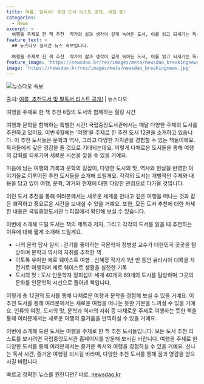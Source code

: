 ```yaml
---
title: 여름, 필독서! 추천 도서 리스트 공개, 세일 중!
categories:
  - News
excerpt: >
  여행을 주제로 한 책 추천  작가의 삶과 생각이 깊게 녹아든 도서, 이를 읽고 되새기는 독서는 여행을 떠난 …
feature_text: >
  ## 뉴스다오 실시간 뉴스 속보입니다.

  여행을 주제로 한 책 추천  작가의 삶과 생각이 깊게 녹아든 도서, 이를 읽고 되새기는 독서는 여행을 떠난 …
feature_image: 'https://newsdao.kr/res/images/meta/newsdao_breakingnews.jpg'
image: 'https://newsdao.kr/res/images/meta/newsdao_breakingnews.jpg'
---
```


![뉴스다오 속보](https://newsdao.kr/res/images/meta/newsdao_breakingnews.jpg)

<p>출처: <a href="https://newsdao.kr/4214" rel="dofollow">여름, 추천도서 및 필독서 리스트 공개!</a> | 뉴스다오</p>

여행을 주제로 한 책 추천 6월의 도서와 함께하는 힐링 시간

여행과 문학을 함께하는 특별한 시간! 국립중앙도서관에서는 매달 다양한 주제의 도서를 추천하고 있어요. 이번 6월에는 '여행'을 주제로 한 추천 도서 12권을 소개하고 있습니다. 이 추천 도서들은 문학과 역사, 그리고 다양한 가치관을 경험할 수 있는 책들이에요. 독자들에게 깊은 영감을 줄 것으로 기대되는데요. 이렇게 다채로운 도서들을 통해 여행의 감회를 되새기며 새로운 시선을 찾을 수 있을 거예요.

마음에 남는 여행의 기록과 문학의 길잡이, 다양한 도시의 맛, 역사와 현실을 반영한 이야기들로 이루어진 추천 도서들을 소개해 드릴게요. 각각의 도서는 개별적인 주제와 내용을 담고 있어 여행, 문학, 과거와 현재에 대한 다양한 관점으로 다가올 것입니다.

이런 도서 추천을 통해 여러분께서는 새로운 세계를 만나고 깊은 여행을 떠나는 것과 같은 쾌적하고 풍요로운 시간을 보내실 수 있을 거예요. 또한, 모든 도서 추천에 대한 자세한 내용은 국립중앙도서관 누리집에서 확인해 보실 수 있습니다.

이번에 소개해 드릴 도서는 책의 제목과 저자, 그리고 각각의 도서를 읽을 때 추천하는 이유에 대해 짧게 소개해 드릴게요.

- 나의 문학 답사 일지 : 걷기를 좋아하는 국문학자 정병설 교수가 대한민국 곳곳을 탐방하며 문학과 역사의 자취를 추적한 책
- 이토록 우아한 제로 웨이스트 여행 : 신혜정 작가가 1년 반 동안 유라시아 대륙을 자전거로 여행하며 제로 웨이스트 생활을 실천한 기록
- 도시의 맛 : 도시 인문학자 정희섭이 세계 40개국 69개의 도시를 탐방하며 그곳의 문화를 인문학적 시선으로 풀어낸 책입니다.

이렇게 총 12권의 도서를 통해 다채로운 여행과 문학을 경험해 보실 수 있을 거예요. 이 추천 도서를 통해 여러분께서는 새로운 여행을 떠나는 듯한 기분을 느끼실 수 있을 거예요. 인류의 여정, 도시의 맛, 문학과 역사의 자취 등 다채로운 주제로 여행하는 듯한 책을 통해 여러분께서는 새로운 여행의 즐거움을 만끽하실 수 있을 거예요.

이번에 소개해 드린 도서는 여행을 주제로 한 책 추천 도서들입니다. 모든 도서 추천 리스트를 보시려면 국립중앙도서관 홈페이지를 방문해 보시길 바랍니다. 여행을 주제로 한 다양한 도서를 통해 여러분께서는 즐거운 독서와 여행을 경험하실 수 있을 거예요. 신나는 독서 시간, 즐거운 여행길 되시길 바라며, 다양한 추천 도서를 통해 꿈과 영감을 얻으시길 바랍니다. 

빠르고 정확한 뉴스를 원한다면? 바로, <a href="https://newsdao.kr" rel="dofollow">newsdao.kr</a>


